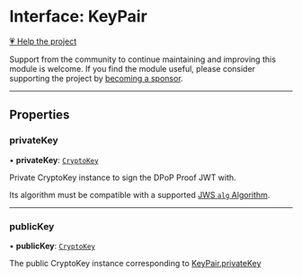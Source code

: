 # Interface: KeyPair

[💗 Help the project](https://github.com/sponsors/panva)

Support from the community to continue maintaining and improving this module is welcome. If you find the module useful, please consider supporting the project by [becoming a sponsor](https://github.com/sponsors/panva).

***

## Properties

### privateKey

• **privateKey**: [`CryptoKey`](https://developer.mozilla.org/docs/Web/API/CryptoKey)

Private CryptoKey instance to sign the DPoP Proof JWT with.

Its algorithm must be compatible with a supported
[JWS `alg` Algorithm](../type-aliases/JWSAlgorithm.md).

***

### publicKey

• **publicKey**: [`CryptoKey`](https://developer.mozilla.org/docs/Web/API/CryptoKey)

The public CryptoKey instance corresponding to [KeyPair.privateKey](KeyPair.md#privatekey)
